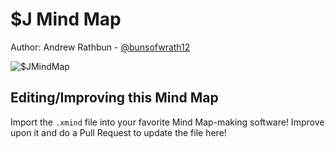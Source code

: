 # $J Mind Map

Author: Andrew Rathbun - [@bunsofwrath12](https://twitter.com/bunsofwrath12)

![$JMindMap](https://github.com/AndrewRathbun/DFIRMindMaps/blob/main/FileSystems/NTFS/%24J/UsnJrnlDollarSignJ.png)

## Editing/Improving this Mind Map

Import the `.xmind` file into your favorite Mind Map-making software! Improve upon it and do a Pull Request to update the file here!
